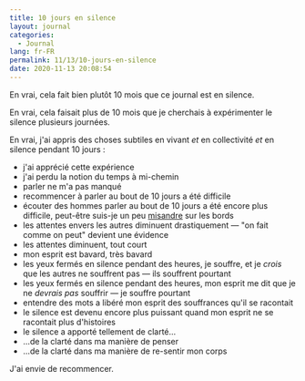 ```yaml
---
title: 10 jours en silence
layout: journal
categories:
  - Journal
lang: fr-FR
permalink: 11/13/10-jours-en-silence
date: 2020-11-13 20:08:54
---
```


En vrai, cela fait bien plutôt 10 mois que ce journal est en silence.

En vrai, cela faisait plus de 10 mois que je cherchais à expérimenter le silence plusieurs journées.

En vrai, j'ai appris des choses subtiles en vivant _et_ en collectivité _et_ en silence pendant 10 jours :

- j'ai apprécié cette expérience 
- j'ai perdu la notion du temps à mi-chemin
- parler ne m'a pas manqué
- recommencer à parler au bout de 10 jours a été difficile
- écouter des hommes parler au bout de 10 jours a été encore plus difficile, peut-être suis-je un peu [misandre](https://uninvincibleete.com/2020/05/essai-misandrie-precommande/) sur les bords
- les attentes envers les autres diminuent drastiquement — "on fait comme on peut" devient une évidence
- les attentes diminuent, tout court
- mon esprit est bavard, très bavard
- les yeux fermés en silence pendant des heures, je souffre, et je _crois_ que les autres ne souffrent pas — ils souffrent pourtant
- les yeux fermés en silence pendant des heures, mon esprit me dit que je ne _devrais pas_ souffrir — je souffre pourtant
- entendre des mots a libéré mon esprit des souffrances qu'il se racontait
- le silence est devenu encore plus puissant quand mon esprit ne se racontait plus d'histoires
- le silence a apporté tellement de clarté…
- …de la clarté dans ma manière de penser
- …de la clarté dans ma manière de re-sentir mon corps

J'ai envie de recommencer.